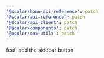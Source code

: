 ```yaml
---
'@scalar/hono-api-reference': patch
'@scalar/api-reference': patch
'@scalar/api-client': patch
'@scalar/components': patch
'@scalar/oas-utils': patch
---
```


feat: add the sidebar button
